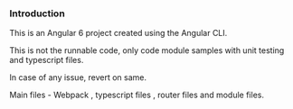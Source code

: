 
### Introduction

This is an Angular 6 project created using the Angular CLI.

This is not the runnable code, only code module samples with unit testing and typescript files.

In case of any issue, revert on same.

Main files - Webpack , typescript files , router files and module files.


